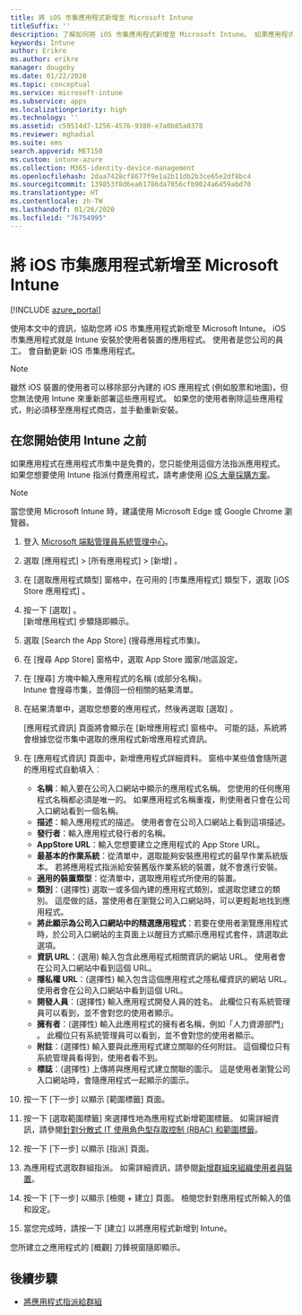 ```yaml
---
title: 將 iOS 市集應用程式新增至 Microsoft Intune
titleSuffix: ''
description: 了解如何將 iOS 市集應用程式新增至 Microsoft Intune。 如果應用程式在 App Store 中是免費的，您可以使用此方法來指派應用程式。
keywords: Intune
author: Erikre
ms.author: erikre
manager: dougeby
ms.date: 01/22/2020
ms.topic: conceptual
ms.service: microsoft-intune
ms.subservice: apps
ms.localizationpriority: high
ms.technology: ''
ms.assetid: c59514d7-1256-4576-9380-e7a0b85a0378
ms.reviewer: mghadial
ms.suite: ems
search.appverid: MET150
ms.custom: intune-azure
ms.collection: M365-identity-device-management
ms.openlocfilehash: 2daa7428cf8677f9e1a2b11db2b3ce65e2df8bc4
ms.sourcegitcommit: 139853f8d6ea61786da7056cfb9024a6459abd70
ms.translationtype: HT
ms.contentlocale: zh-TW
ms.lasthandoff: 01/26/2020
ms.locfileid: "76754995"
---
```

# <a name="add-ios-store-apps-to-microsoft-intune"></a>將 iOS 市集應用程式新增至 Microsoft Intune

[!INCLUDE [azure_portal](../includes/azure_portal.md)]

使用本文中的資訊，協助您將 iOS 市集應用程式新增至 Microsoft Intune。 iOS 市集應用程式就是 Intune 安裝於使用者裝置的應用程式。 使用者是您公司的員工。 會自動更新 iOS 市集應用程式。

>[!NOTE]
>雖然 iOS 裝置的使用者可以移除部分內建的 iOS 應用程式 (例如股票和地圖)，但您無法使用 Intune 來重新部署這些應用程式。 如果您的使用者刪除這些應用程式，則必須移至應用程式商店，並手動重新安裝。

## <a name="before-you-start"></a>在您開始使用 Intune 之前

如果應用程式在應用程式市集中是免費的，您只能使用這個方法指派應用程式。 如果您想要使用 Intune 指派付費應用程式，請考慮使用 [iOS 大量採購方案](vpp-apps-ios.md)。

>[!NOTE]
>當您使用 Microsoft Intune 時，建議使用 Microsoft Edge 或 Google Chrome 瀏覽器。

1. 登入 [Microsoft 端點管理員系統管理中心](https://go.microsoft.com/fwlink/?linkid=2109431)。
2. 選取 [應用程式]   > [所有應用程式]   > [新增]  。
3. 在 [選取應用程式類型]  窗格中，在可用的 [市集應用程式]  類型下，選取 [iOS Store 應用程式]  。
4. 按一下 [選取]  。<br>
   [新增應用程式]  步驟隨即顯示。
5. 選取 [Search the App Store]  \(搜尋應用程式市集\)。
6. 在 [搜尋 App Store]  窗格中，選取 App Store 國家/地區設定。
7. 在 [搜尋]  方塊中輸入應用程式的名稱 (或部分名稱)。  
    Intune 會搜尋市集，並傳回一份相關的結果清單。
8. 在結果清單中，選取您想要的應用程式，然後再選取 [選取]  。<br>

   [應用程式資訊]  頁面將會顯示在 [新增應用程式]  窗格中。 可能的話，系統將會根據您從市集中選取的應用程式新增應用程式資訊。

9. 在 [應用程式資訊]  頁面中，新增應用程式詳細資料。 窗格中某些值會隨所選的應用程式自動填入︰
    - **名稱**：輸入要在公司入口網站中顯示的應用程式名稱。 您使用的任何應用程式名稱都必須是唯一的。 如果應用程式名稱重複，則使用者只會在公司入口網站看到一個名稱。
    - **描述**：輸入應用程式的描述。 使用者會在公司入口網站上看到這項描述。
    - **發行者**：輸入應用程式發行者的名稱。
    - **AppStore URL**：輸入您想要建立之應用程式的 App Store URL。
    - **最基本的作業系統**：從清單中，選取能夠安裝應用程式的最早作業系統版本。 若將應用程式指派給安裝舊版作業系統的裝置，就不會進行安裝。
    - **適用的裝置類型**：從清單中，選取應用程式所使用的裝置。
    - **類別**：(選擇性) 選取一或多個內建的應用程式類別，或選取您建立的類別。 這麼做的話，當使用者在瀏覽公司入口網站時，可以更輕鬆地找到應用程式。
    - **將此顯示為公司入口網站中的精選應用程式**：若要在使用者瀏覽應用程式時，於公司入口網站的主頁面上以醒目方式顯示應用程式套件，請選取此選項。
    - **資訊 URL**：(選用) 輸入包含此應用程式相關資訊的網站 URL。 使用者會在公司入口網站中看到這個 URL。
    - **隱私權 URL**：(選擇性) 輸入包含這個應用程式之隱私權資訊的網站 URL。 使用者會在公司入口網站中看到這個 URL。
    - **開發人員**：(選擇性) 輸入應用程式開發人員的姓名。 此欄位只有系統管理員可以看到，並不會對您的使用者顯示。
    - **擁有者**：(選擇性) 輸入此應用程式的擁有者名稱，例如「人力資源部門」  。 此欄位只有系統管理員可以看到，並不會對您的使用者顯示。
    - **附註**：(選擇性) 輸入要與此應用程式建立關聯的任何附註。 這個欄位只有系統管理員看得到，使用者看不到。
    - **標誌**：(選擇性) 上傳將與應用程式建立關聯的圖示。 這是使用者瀏覽公司入口網站時，會隨應用程式一起顯示的圖示。
10. 按一下 [下一步]  以顯示 [範圍標籤]  頁面。
11. 按一下 [選取範圍標籤]  來選擇性地為應用程式新增範圍標籤。 如需詳細資訊，請參閱[針對分散式 IT 使用角色型存取控制 (RBAC) 和範圍標籤](~/fundamentals/scope-tags.md)。
12. 按一下 [下一步]  以顯示 [指派]  頁面。
13. 為應用程式選取群組指派。 如需詳細資訊，請參閱[新增群組來組織使用者與裝置](~/fundamentals/groups-add.md)。 
14. 按一下 [下一步]  以顯示 [檢閱 + 建立]  頁面。 檢閱您針對應用程式所輸入的值和設定。
15. 當您完成時，請按一下 [建立]  以將應用程式新增到 Intune。

您所建立之應用程式的 [概觀]  刀鋒視窗隨即顯示。

## <a name="next-steps"></a>後續步驟

- [將應用程式指派給群組](apps-deploy.md)

